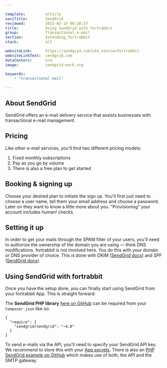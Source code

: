 ```yaml
---

template:         article
naviTitle:        SendGrid
reviewed:         2023-02-15 08:20:37
title:            Using SendGrid with fortrabbit
group:            Transactional_e-mail
section:          Extending_fortrabbit
stack:            all

websiteLink:      https://sendgrid.com?utm_source=fortrabbit
websiteLinkText:  sendgrid.com
dataCenters:      n/a
image:            sendgrid-mark.svg

keywords:
    - "transactional mail"

---
```



## About SendGrid

SendGrid offers an e-mail delivery service that assists businesses with transactional e-mail management.


## Pricing

Like other e-mail services, you'll find two different pricing models:

1. Fixed monthly subscriptions
2. Pay as you go by volume
3. There is also a free plan to get started


## Booking & signing up

Choose your desired plan to initiate the sign up. You'll first just need to choose a user name, tell them your email address and choose a password. Later on they want to know a little more about you. "Provisioning" your account includes human! checks.

## Setting it up

In order to get your mails through the SPAM filter of your users, you'll need to authorize the ownership of the domain you are using — think DNS modifications. fortrabbit is not involved here. You do this with your domain or DNS provider of choice. This is done with DKIM ([SendGrid docs](https://sendgrid.com/docs/Glossary/dkim.html)) and SPF ([SendGrid docs](https://sendgrid.com/docs/Glossary/spf.html)).



## Using SendGrid with fortrabbit

Once you have the setup done, you can finally start using SendGrid from your fortrabbit App. This is straight forward:

The **SendGrid PHP library** [here on GitHub](https://github.com/sendgrid/sendgrid-php) can be required from your `Composer.json` like so:

```
{
  "require": {
    "sendgrid/sendgrid": "~4.0"
  }
}
```

To send e-mails via the API, you'll need to specify your SendGrid API key. We recommend to store this with your [App secrets](/secrets). There is also an [PHP SendGrid example on GitHub](https://github.com/sendgrid/sendgrid-php-example) which makes use of both, the API and the SMTP gateway.
